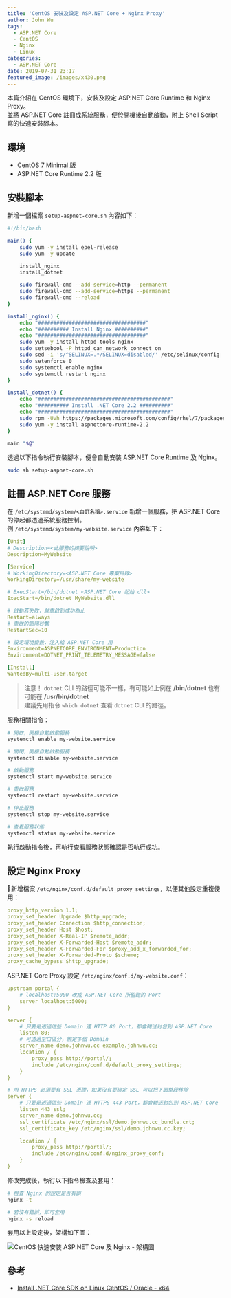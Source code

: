 ```yaml
---
title: 'CentOS 安裝及設定 ASP.NET Core + Nginx Proxy'
author: John Wu
tags:
  - ASP.NET Core
  - CentOS
  - Nginx
  - Linux
categories:
  - ASP.NET Core
date: 2019-07-31 23:17
featured_image: /images/x430.png
---
```


本篇介紹在 CentOS 環境下，安裝及設定 ASP.NET Core Runtime 和 Nginx Proxy。  
並將 ASP.NET Core 註冊成系統服務，便於開機後自動啟動，附上 Shell Script 寫的快速安裝腳本。  

<!-- more -->

## 環境

* CentOS 7 Minimal 版  
* ASP.NET Core Runtime 2.2 版  

## 安裝腳本

新增一個檔案 `setup-aspnet-core.sh` 內容如下：  

```sh
#!/bin/bash

main() {
    sudo yum -y install epel-release
    sudo yum -y update

    install_nginx
    install_dotnet

    sudo firewall-cmd --add-service=http --permanent
    sudo firewall-cmd --add-service=https --permanent
    sudo firewall-cmd --reload
}

install_nginx() {
    echo "###################################"
    echo "########## Install Nginx ##########"
    echo "###################################"
    sudo yum -y install httpd-tools nginx
    sudo setsebool -P httpd_can_network_connect on
    sudo sed -i 's/^SELINUX=.*/SELINUX=disabled/' /etc/selinux/config
    sudo setenforce 0
    sudo systemctl enable nginx
    sudo systemctl restart nginx
}

install_dotnet() {
    echo "###########################################"
    echo "########## Install .NET Core 2.2 ##########"
    echo "###########################################"
    sudo rpm -Uvh https://packages.microsoft.com/config/rhel/7/packages-microsoft-prod.rpm
    sudo yum -y install aspnetcore-runtime-2.2
}

main "$@"
```

透過以下指令執行安裝腳本，便會自動安裝 ASP.NET Core Runtime 及 Nginx。  

```sh
sudo sh setup-aspnet-core.sh
```

## 註冊 ASP.NET Core 服務

在 `/etc/systemd/system/<自訂名稱>.service` 新增一個服務，把 ASP.NET Core 的停起都透過系統服務控制。  
例 `/etc/systemd/system/my-website.service` 內容如下：

```yml
[Unit]
# Description=<此服務的摘要說明>
Description=MyWebsite

[Service]
# WorkingDirectory=<ASP.NET Core 專案目錄>
WorkingDirectory=/usr/share/my-website

# ExecStart=/bin/dotnet <ASP.NET Core 起始 dll>
ExecStart=/bin/dotnet MyWebsite.dll

# 啟動若失敗，就重啟到成功為止
Restart=always
# 重啟的間隔秒數
RestartSec=10

# 設定環境變數，注入給 ASP.NET Core 用
Environment=ASPNETCORE_ENVIRONMENT=Production
Environment=DOTNET_PRINT_TELEMETRY_MESSAGE=false

[Install]
WantedBy=multi-user.target
```

> 注意！ `dotnet` CLI 的路徑可能不一樣，有可能如上例在 **/bin/dotnet** 也有可能在 **/usr/bin/dotnet**  
> 建議先用指令 `which dotnet` 查看 `dotnet` CLI 的路徑。

服務相關指令：  

```sh
# 開啟，開機自動啟動服務
systemctl enable my-website.service

# 關閉，開機自動啟動服務
systemctl disable my-website.service

# 啟動服務
systemctl start my-website.service

# 重啟服務
systemctl restart my-website.service

# 停止服務
systemctl stop my-website.service

# 查看服務狀態
systemctl status my-website.service
```

執行啟動指令後，再執行查看服務狀態確認是否執行成功。  

## 設定 Nginx Proxy

新增檔案 `/etc/nginx/conf.d/default_proxy_settings`，以便其他設定重複使用：  

```yml
proxy_http_version 1.1;
proxy_set_header Upgrade $http_upgrade;
proxy_set_header Connection $http_connection;
proxy_set_header Host $host;
proxy_set_header X-Real-IP $remote_addr;
proxy_set_header X-Forwarded-Host $remote_addr;
proxy_set_header X-Forwarded-For $proxy_add_x_forwarded_for;
proxy_set_header X-Forwarded-Proto $scheme;
proxy_cache_bypass $http_upgrade;
```

ASP.NET Core Proxy 設定 `/etc/nginx/conf.d/my-website.conf`：

```yml
upstream portal {
    # localhost:5000 改成 ASP.NET Core 所監聽的 Port
    server localhost:5000;
}

server {
    # 只要是透過這些 Domain 連 HTTP 80 Port，都會轉送封包到 ASP.NET Core
    listen 80;
    # 可透過空白區分，綁定多個 Domain
    server_name demo.johnwu.cc example.johnwu.cc;
    location / {
        proxy_pass http://portal/;
        include /etc/nginx/conf.d/default_proxy_settings;
    }
}

# 用 HTTPS 必須要有 SSL 憑證，如果沒有要綁定 SSL 可以把下面整段移除
server {
    # 只要是透過這些 Domain 連 HTTPS 443 Port，都會轉送封包到 ASP.NET Core
    listen 443 ssl;
    server_name demo.johnwu.cc;
    ssl_certificate /etc/nginx/ssl/demo.johnwu.cc_bundle.crt;
    ssl_certificate_key /etc/nginx/ssl/demo.johnwu.cc.key;

    location / {
        proxy_pass http://portal/;
        include /etc/nginx/conf.d/nginx_proxy_conf;
    }
}
```

修改完成後，執行以下指令檢查及套用：  

```sh
# 檢查 Nginx 的設定是否有誤
nginx -t

# 若沒有錯誤，即可套用
nginx -s reload
```

套用以上設定後，架構如下圖：  

![CentOS 快速安裝 ASP.NET Core 及 Nginx - 架構圖](/images/x430.png)

## 參考

* [Install .NET Core SDK on Linux CentOS / Oracle - x64](https://dotnet.microsoft.com/download/linux-package-manager/centos/sdk-current)  